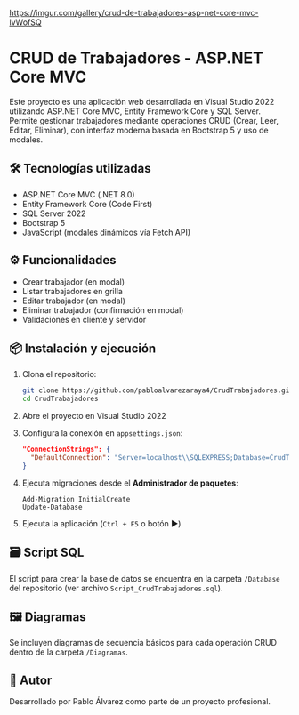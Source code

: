 https://imgur.com/gallery/crud-de-trabajadores-asp-net-core-mvc-lvWofSQ

# CRUD de Trabajadores - ASP.NET Core MVC

Este proyecto es una aplicación web desarrollada en Visual Studio 2022 utilizando ASP.NET Core MVC, Entity Framework Core y SQL Server. Permite gestionar trabajadores mediante operaciones CRUD (Crear, Leer, Editar, Eliminar), con interfaz moderna basada en Bootstrap 5 y uso de modales.

## 🛠 Tecnologías utilizadas

- ASP.NET Core MVC (.NET 8.0)
- Entity Framework Core (Code First)
- SQL Server 2022
- Bootstrap 5
- JavaScript (modales dinámicos vía Fetch API)

## ⚙️ Funcionalidades

- Crear trabajador (en modal)
- Listar trabajadores en grilla
- Editar trabajador (en modal)
- Eliminar trabajador (confirmación en modal)
- Validaciones en cliente y servidor

## 📦 Instalación y ejecución

1. Clona el repositorio:
   ```bash
   git clone https://github.com/pabloalvarezaraya4/CrudTrabajadores.git
   cd CrudTrabajadores
   ```

2. Abre el proyecto en Visual Studio 2022

3. Configura la conexión en `appsettings.json`:
   ```json
   "ConnectionStrings": {
     "DefaultConnection": "Server=localhost\\SQLEXPRESS;Database=CrudTrabajadores;Trusted_Connection=True;"
   }
   ```

4. Ejecuta migraciones desde el **Administrador de paquetes**:
   ```
   Add-Migration InitialCreate
   Update-Database
   ```

5. Ejecuta la aplicación (`Ctrl + F5` o botón ▶️)

## 🗃 Script SQL

El script para crear la base de datos se encuentra en la carpeta `/Database` del repositorio (ver archivo `Script_CrudTrabajadores.sql`).

## 🖼 Diagramas

Se incluyen diagramas de secuencia básicos para cada operación CRUD dentro de la carpeta `/Diagramas`.

## 👤 Autor

Desarrollado por Pablo Álvarez como parte de un proyecto profesional.
